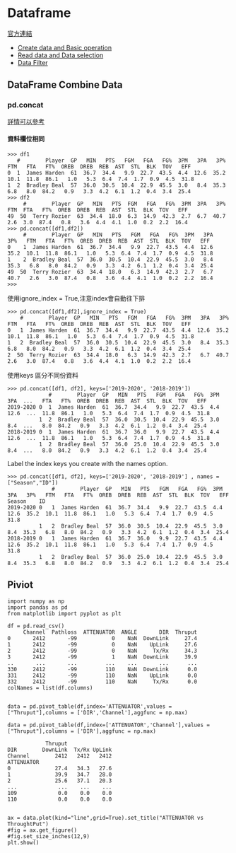 # Dataframe


<a href = "https://pandas.pydata.org/pandas-docs/stable/reference/frame.html">官方連結</a>


<ul>
    <li><a href = "https://nbviewer.jupyter.org/github/Eddie02582/Python/blob/master/pandas/Datafram/Create%20data%20and%20Basic%20operation.ipynb">Create data and Basic operation</a></li>
    <li><a href = "https://nbviewer.jupyter.org/github/Eddie02582/Python/blob/master/pandas/Datafram/Read%20data%20and%20Data%20selection.ipynb">Read data and Data selection</a></li>
    <li><a href = "https://nbviewer.jupyter.org/github/Eddie02582/Python/blob/master/pandas/Datafram/Data%20Filter.ipynb">Data Filter</a></li>
</ul>



## DataFrame Combine Data


### pd.concat
<a href = "https://pandas.pydata.org/pandas-docs/stable/reference/api/pandas.concat.html">詳情可以參考 </a>
#### 資料欄位相同

```
>>> df1
   #        Player  GP   MIN   PTS   FGM   FGA   FG%  3PM   3PA   3P%   FTM   FTA   FT%  OREB  DREB  REB  AST  STL  BLK  TOV   EFF
0  1  James Harden  61  36.7  34.4   9.9  22.7  43.5  4.4  12.6  35.2  10.1  11.8  86.1   1.0   5.3  6.4  7.4  1.7  0.9  4.5  31.8
1  2  Bradley Beal  57  36.0  30.5  10.4  22.9  45.5  3.0   8.4  35.3   6.8   8.0  84.2   0.9   3.3  4.2  6.1  1.2  0.4  3.4  25.4
>>> df2
     #        Player  GP   MIN   PTS  FGM   FGA   FG%  3PM  3PA   3P%  FTM  FTA   FT%  OREB  DREB  REB  AST  STL  BLK  TOV   EFF
49  50  Terry Rozier  63  34.4  18.0  6.3  14.9  42.3  2.7  6.7  40.7  2.6  3.0  87.4   0.8   3.6  4.4  4.1  1.0  0.2  2.2  16.4
>>> pd.concat([df1,df2])
     #        Player  GP   MIN   PTS   FGM   FGA   FG%  3PM   3PA   3P%   FTM   FTA   FT%  OREB  DREB  REB  AST  STL  BLK  TOV   EFF
0    1  James Harden  61  36.7  34.4   9.9  22.7  43.5  4.4  12.6  35.2  10.1  11.8  86.1   1.0   5.3  6.4  7.4  1.7  0.9  4.5  31.8
1    2  Bradley Beal  57  36.0  30.5  10.4  22.9  45.5  3.0   8.4  35.3   6.8   8.0  84.2   0.9   3.3  4.2  6.1  1.2  0.4  3.4  25.4
49  50  Terry Rozier  63  34.4  18.0   6.3  14.9  42.3  2.7   6.7  40.7   2.6   3.0  87.4   0.8   3.6  4.4  4.1  1.0  0.2  2.2  16.4
>>>
```

使用ignore_index = True,注意index會自動往下排

```
>>> pd.concat([df1,df2],ignore_index = True)
    #        Player  GP   MIN   PTS   FGM   FGA   FG%  3PM   3PA   3P%   FTM   FTA   FT%  OREB  DREB  REB  AST  STL  BLK  TOV   EFF
0   1  James Harden  61  36.7  34.4   9.9  22.7  43.5  4.4  12.6  35.2  10.1  11.8  86.1   1.0   5.3  6.4  7.4  1.7  0.9  4.5  31.8
1   2  Bradley Beal  57  36.0  30.5  10.4  22.9  45.5  3.0   8.4  35.3   6.8   8.0  84.2   0.9   3.3  4.2  6.1  1.2  0.4  3.4  25.4
2  50  Terry Rozier  63  34.4  18.0   6.3  14.9  42.3  2.7   6.7  40.7   2.6   3.0  87.4   0.8   3.6  4.4  4.1  1.0  0.2  2.2  16.4
```

使用keys 區分不同份資料
```
>>> pd.concat([df1, df2], keys=['2019-2020', '2018-2019'])
             #        Player  GP   MIN   PTS   FGM   FGA   FG%  3PM   3PA  ...   FTA   FT%  OREB  DREB  REB  AST  STL  BLK  TOV   EFF
2019-2020 0  1  James Harden  61  36.7  34.4   9.9  22.7  43.5  4.4  12.6  ...  11.8  86.1   1.0   5.3  6.4  7.4  1.7  0.9  4.5  31.8
          1  2  Bradley Beal  57  36.0  30.5  10.4  22.9  45.5  3.0   8.4  ...   8.0  84.2   0.9   3.3  4.2  6.1  1.2  0.4  3.4  25.4
2018-2019 0  1  James Harden  61  36.7  36.0   9.9  22.7  43.5  4.4  12.6  ...  11.8  86.1   1.0   5.3  6.4  7.4  1.7  0.9  4.5  31.8
          1  2  Bradley Beal  57  36.0  25.0  10.4  22.9  45.5  3.0   8.4  ...   8.0  84.2   0.9   3.3  4.2  6.1  1.2  0.4  3.4  25.4
```
Label the index keys you create with the names option.


```
>>> pd.concat([df1, df2], keys=['2019-2020', '2018-2019'] , names = ["Season","ID"])
              #        Player  GP   MIN   PTS   FGM   FGA   FG%  3PM   3PA   3P%   FTM   FTA   FT%  OREB  DREB  REB  AST  STL  BLK  TOV   EFF
Season    ID
2019-2020 0   1  James Harden  61  36.7  34.4   9.9  22.7  43.5  4.4  12.6  35.2  10.1  11.8  86.1   1.0   5.3  6.4  7.4  1.7  0.9  4.5  31.8
          1   2  Bradley Beal  57  36.0  30.5  10.4  22.9  45.5  3.0   8.4  35.3   6.8   8.0  84.2   0.9   3.3  4.2  6.1  1.2  0.4  3.4  25.4
2018-2019 0   1  James Harden  61  36.7  36.0   9.9  22.7  43.5  4.4  12.6  35.2  10.1  11.8  86.1   1.0   5.3  6.4  7.4  1.7  0.9  4.5  31.8
          1   2  Bradley Beal  57  36.0  25.0  10.4  22.9  45.5  3.0   8.4  35.3   6.8   8.0  84.2   0.9   3.3  4.2  6.1  1.2  0.4  3.4  25.4
```

## Piviot

```
import numpy as np
import pandas as pd
from matplotlib import pyplot as plt

df = pd.read_csv()
     Channel  Pathloss  ATTENUATOR  ANGLE       DIR  Thruput
0       2412       -99           0    NaN  DownLink     27.4
1       2412       -99           0    NaN    UpLink     27.6
2       2412       -99           0    NaN     Tx/Rx     34.3
3       2412       -99           1    NaN  DownLink     39.9
..       ...       ...         ...    ...       ...      ...
330     2412       -99         110    NaN  DownLink      0.0
331     2412       -99         110    NaN    UpLink      0.0
332     2412       -99         110    NaN     Tx/Rx      0.0
colNames = list(df.columns)


data = pd.pivot_table(df,index='ATTENUATOR',values = ["Thruput"],columns = ['DIR','Channel'],aggfunc = np.max)

data = pd.pivot_table(df,index=['ATTENUATOR','Channel'],values = ["Thruput"],columns = ['DIR'],aggfunc = np.max)

            Thruput
DIR        DownLink  Tx/Rx UpLink
Channel        2412   2412   2412
ATTENUATOR
0              27.4   34.3   27.6
1              39.9   34.7   28.0
2              25.6   37.1   20.3
...             ...    ...    ...
109             0.0    0.0    0.0
110             0.0    0.0    0.0


ax = data.plot(kind="line",grid=True).set_title("ATTENUATOR vs ThroughtPut")
#fig = ax.get_figure()	
#fig.set_size_inches(12,9)
plt.show()
            
```
















